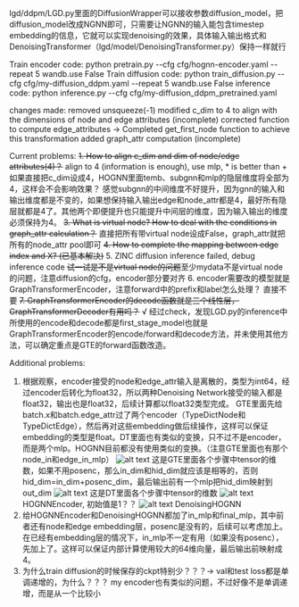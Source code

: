 lgd/ddpm/LGD.py里面的DiffusionWrapper可以接收参数diffusion_model，把diffusion_model改成NGNN即可，只需要让NGNN的输入能包含timestep embedding的信息，它就可以实现denoising的效果，具体输入输出格式和DenoisingTransformer（lgd/model/DenoisingTransformer.py）保持一样就行

Train encoder code: python pretrain.py --cfg cfg/hognn-encoder.yaml --repeat 5 wandb.use False
Train diffusion code: python train_diffusion.py --cfg cfg/my-diffusion_ddpm.yaml --repeat 5 wandb.use False
inference code: python inference.py --cfg cfg/my-diffusion_ddpm_pretrained.yaml

changes made: removed unsqueeze(-1)
modified c_dim to 4 to align with the dimensions of node and edge attributes (incomplete)
corrected function to compute edge_attributes -> Completed get_first_node function to achieve this transformation
added graph_attr computation (incomplete)

Current problems:
~~1. How to align c_dim and dim of node/edge attributes(4)？~~
align to 4 (information is enough), use mlp, * is better than +
如果直接把c_dim设成4，HOGNN里面temb、subgnn和mlp的隐层维度将全部为4，这样会不会影响效果？
感觉subgnn的中间维度不好提升，因为gnn的输入和输出维度都是不变的，如果想保持输入输出edge和node_attr都是4，最好所有隐层就都是4了。其他两个即便提升也只能提升中间层的维度，因为输入输出的维度必须保持为4。
~~3. What is virtual node? How to deal with the conditions in graph_attr calculation？~~
直接把所有带virtual node设成False，graph_attr就把所有的node_attr pool即可
~~4. How to complete the mapping between edge index and X? (已基本解决)~~
5. ZINC diffusion inference failed, debug inference code
~~试一试是不是virtual node的问题~~至少mydata不是virtual node的问题，注意diffusion的cfg，encoder部分要对齐
6. encoder需要改的模型就是GraphTransformerEncoder，注意forward中的prefix和label怎么处理？
直接不要
~~7. GraphTransformerEncoder的decode函数就是三个线性层，GraphTransformerDecoder有用吗？~~
√
经过check，发现LGD.py的inference中所使用的encode和decode都是first_stage_model也就是GraphTransformerEncoder的encode/forward和decode方法，并未使用其他方法，可以确定重点是GTE的forward函数改造。

Additional problems:
1. 根据观察，encoder接受的node和edge_attr输入是离散的，类型为int64，经过encoder后转化为float32，所以两种Denoising Network接受的输入都是float32，输出也是float32，后续计算都以float32类型完成。
GTE里面先给batch.x和batch.edge_attr过了两个encoder（TypeDictNode和TypeDictEdge），然后再对这些embedding做后续操作，这样可以保证embedding的类型是float。DT里面也有类似的变换，只不过不是encoder，而是两个mlp。HOGNN目前都没有使用类似的变换。（注意GTE里面也有那个node_in和edge_in_mlp）
![alt text](image.png)
这是GTE里面各个步骤中tensor的维数，如果不用posenc，那么in_dim和hid_dim就应该是相等的，否则hid_dim=in_dim+posenc_dim，最后输出前有一个mlp把hid_dim映射到out_dim
![alt text](image-1.png)
这是DT里面各个步骤中tensor的维数
![alt text](image-2.png)
HOGNNEncoder, 初始值是1？？
![alt text](image-3.png)
DenoisingHOGNN
2. 给HOGNNEncoder和DenoisingHOGNN都加了in_mlp和final_mlp，其中前者还有node和edge embedding层，posenc是没有的，后续可以考虑加上。在已经有embedding层的情况下，in_mlp不一定有用（如果没有posenc），先加上了。这样可以保证内部计算使用较大的64维向量，最后输出前映射成4。
3. 为什么train diffusion的时候保存的ckpt特别少？？？-> val和test loss都是单调递增的，为什么？？？
my encoder也有类似的问题，不过好像不是单调递增，而是从一个比较小